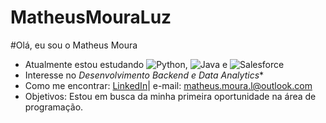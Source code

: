 # MatheusMouraLuz

#Olá, eu sou o Matheus Moura 

- Atualmente estou estudando ![Python](https://img.shields.io/badge/-Python-3776AB?style=for-the-badge&logo=python&logoColor=white), ![Java](https://img.shields.io/badge/-Java-007396?style=for-the-badge&logo=java&logoColor=white)
 e  ![Salesforce](https://img.shields.io/badge/-Salesforce-00A1E0?style=for-the-badge&logo=salesforce&logoColor=white)
- Interesse no *Desenvolvimento Backend e Data Analytics**
- Como me encontrar: [LinkedIn](https://www.linkedin.com/in/matheus-moura-luz-81b79075/)| e-mail: matheus.moura.l@outlook.com
- Objetivos: Estou em busca da minha primeira oportunidade na área de programação.
